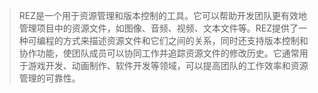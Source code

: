 > REZ是一个用于资源管理和版本控制的工具。它可以帮助开发团队更有效地管理项目中的资源文件，如图像、音频、视频、文本文件等。REZ提供了一种可编程的方式来描述资源文件和它们之间的关系，同时还支持版本控制和协作功能，使团队成员可以协同工作并追踪资源文件的修改历史。它通常用于游戏开发、动画制作、软件开发等领域，可以提高团队的工作效率和资源管理的可靠性。
